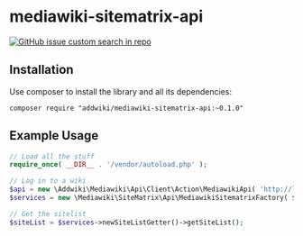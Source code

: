# mediawiki-sitematrix-api

[![GitHub issue custom search in repo](https://img.shields.io/github/issues-search/addwiki/addwiki?label=issues&query=is%3Aissue%20is%3Aopen%20%5Bmediawiki-sitematrix-api%5D)](https://github.com/addwiki/addwiki/issues?q=is%3Aissue+is%3Aopen+%5Bmediawiki-sitematrix-api%5D+)

## Installation

Use composer to install the library and all its dependencies:

    composer require "addwiki/mediawiki-sitematrix-api:~0.1.0"

## Example Usage

```php
// Load all the stuff
require_once( __DIR__ . '/vendor/autoload.php' );

// Log in to a wiki
$api = new \Addwiki\Mediawiki\Api\Client\Action\MediawikiApi( 'http://localhost/w/api.php' );
$services = new \Mediawiki\SiteMatrix\Api\MediawikiSitematrixFactory( $api );

// Get the sitelist
$siteList = $services->newSiteListGetter()->getSiteList();
```
